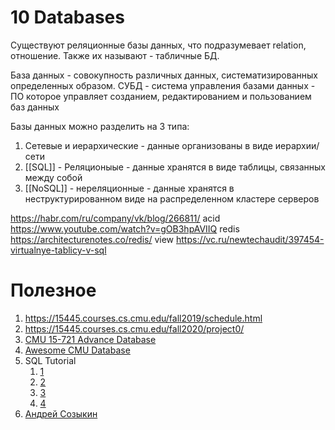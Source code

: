 # 10 Databases
Существуют реляционные базы данных, что подразумевает relation, отношение. Также их называют - табличные БД. 

База данных - совокупность различных данных, систематизированных определенных образом.
СУБД - система управления базами данных - ПО которое управляет созданием, редактированием и пользованием баз данных

Базы данных можно разделить на 3 типа:
1. Сетевые и иерархические - данные организованы в виде иерархии/сети
2. [[SQL]] - Реляционыые - данные хранятся в виде таблицы, связанных между собой
3. [[NoSQL]] - нереляционные - данные хранятся в неструктурированном виде на распределенном кластере серверов

https://habr.com/ru/company/vk/blog/266811/
acid https://www.youtube.com/watch?v=gOB3hpAVIIQ
redis https://architecturenotes.co/redis/
view https://vc.ru/newtechaudit/397454-virtualnye-tablicy-v-sql
# Полезное
1. https://15445.courses.cs.cmu.edu/fall2019/schedule.html
2. https://15445.courses.cs.cmu.edu/fall2020/project0/
3. [CMU 15-721 Advance Database](https://www.youtube.com/playlist?list=PLSE8ODhjZXjasmrEd2_Yi1deeE360zv5O)
4. [Awesome CMU Database](https://db.cs.cmu.edu/courses/)
5. SQL Tutorial
	1. [1](https://sqlzoo.net/wiki/SQL_Tutorial)
	2. [2](https://selectstarsql.com)
	3. [3](https://mystery.knightlab.com)
	4. [4](https://sqlbolt.com/lesson/select_queries_introduction)
6. [Андрей Созыкин](https://www.youtube.com/playlist?list=PLtPJ9lKvJ4oh5SdmGVusIVDPcELrJ2bsT)

